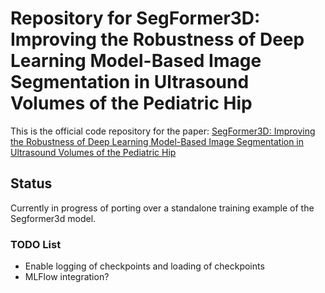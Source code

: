 # Repository for SegFormer3D: Improving the Robustness of Deep Learning Model-Based Image Segmentation in Ultrasound Volumes of the Pediatric Hip
This is the official code repository for the paper: [SegFormer3D: Improving the Robustness of Deep Learning Model-Based Image Segmentation in Ultrasound Volumes of the Pediatric Hip](https://www.sciencedirect.com/science/article/pii/S0301562924004733)

## Status
Currently in progress of porting over a standalone training example of the Segformer3d model.

### TODO List
- Enable logging of checkpoints and loading of checkpoints
- MLFlow integration?